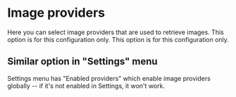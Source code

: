 # Image providers

Here you can select image providers that are used to retrieve images. This option is for this configuration only. This option is for this configuration only.

## Similar option in "Settings" menu

Settings menu has "Enabled providers" which enable image providers globally -- if it's not enabled in Settings, it won't work.
